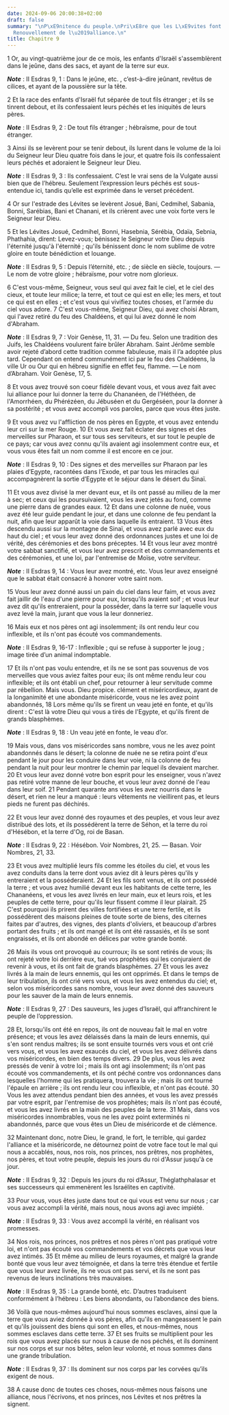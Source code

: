 ```yaml
---
date: 2024-09-06 20:00:38+02:00
draft: false
summary: "\nP\xE9nitence du peuple.\nPri\xE8re que les L\xE9vites font \xE0 Dieu.\n\
  Renouvellement de l\u2019alliance.\n"
title: Chapitre 9
---
```





1 Or, au vingt-quatrième jour de ce mois, les enfants d'Israël s'assemblèrent dans le jeûne, dans des sacs, et ayant de la terre sur eux.

***Note*** :  II Esdras 9, 1 : Dans le jeûne, etc. , c’est-à-dire jeûnant, revêtus de cilices, et ayant de la poussière sur la tête.

2 Et la race des enfants d'Israël fut séparée de tout fils étranger ; et ils se tinrent debout, et ils confessaient leurs péchés et les iniquités de leurs pères.

***Note*** :  II Esdras 9, 2 : De tout fils étranger ; hébraïsme, pour de tout étranger.

3 Ainsi ils se levèrent pour se tenir debout, ils lurent dans le volume de la loi du Seigneur leur Dieu quatre fois dans le jour, et quatre fois ils confessaient leurs péchés et adoraient le Seigneur leur Dieu.

***Note*** :  II Esdras 9, 3 : Ils confessaient. C’est le vrai sens de la Vulgate aussi bien que de l’hébreu. Seulement l’expression leurs péchés est sous-entendue ici, tandis qu’elle est exprimée dans le verset précédent.


4 Or sur l'estrade des Lévites se levèrent Josué, Bani, Cedmihel, Sabania, Bonni, Sarébias, Bani et Chanani, et ils crièrent avec une voix forte vers le Seigneur leur Dieu.


5 Et les Lévites Josué, Cedmihel, Bonni, Hasebnia, Sérébia, Odaïa, Sebnia, Phathahia, dirent: Levez-vous; bénissez le Seigneur votre Dieu depuis l'éternité jusqu'à l'éternité ; qu'ils bénissent donc le nom sublime de votre gloire en toute bénédiction et louange.

***Note*** :  II Esdras 9, 5 : Depuis l’éternité, etc. ; de siècle en siècle, toujours. ― Le nom de votre gloire ; hébraïsme, pour votre nom glorieux.

6 C'est vous-même, Seigneur, vous seul qui avez fait le ciel, et le ciel des cieux, et toute leur milice; la terre, et tout ce qui est en elle; les mers, et tout ce qui est en elles ; et c'est vous qui vivifiez toutes choses, et l'armée du ciel vous adore. 7 C'est vous-même, Seigneur Dieu, qui avez choisi Abram, qui l'avez retiré du feu des Chaldéens, et qui lui avez donné le nom d'Abraham.

***Note*** :  II Esdras 9, 7 : Voir Genèse, 11, 31. ― Du feu. Selon une tradition des Juifs, les Chaldéens voulurent faire brûler Abraham. Saint Jérôme semble avoir rejeté d’abord cette tradition comme fabuleuse, mais il l’a adoptée plus tard. Cependant on entend communément ici par le feu des Chaldéens, la ville Ur ou Our qui en hébreu signifie en effet feu, flamme. ― Le nom d’Abraham. Voir Genèse, 17, 5.

8 Et vous avez trouvé son coeur fidèle devant vous, et vous avez fait avec lui alliance pour lui donner la terre du Chananéen, de l'Héthéen, de l'Amorrhéen, du Phérézéen, du Jébuséen et du Gergéséen, pour la donner à sa postérité ; et vous avez accompli vos paroles, parce que vous êtes juste.


9 Et vous avez vu l'affliction de nos pères en Egypte, et vous avez entendu leur cri sur la mer Rouge. 10 Et vous avez fait éclater des signes et des merveilles sur Pharaon, et sur tous ses serviteurs, et sur tout le peuple de ce pays; car vous avez connu qu'ils avaient agi insolemment contre eux, et vous vous êtes fait un nom comme il est encore en ce jour.

***Note*** :  II Esdras 9, 10 : Des signes et des merveilles sur Pharaon par les plaies d’Egypte, racontées dans l’Exode, et par tous les miracles qui accompagnèrent la sortie d’Egypte et le séjour dans le désert du Sinaï.

11 Et vous avez divisé la mer devant eux, et ils ont passé au milieu de la mer à sec; et ceux qui les poursuivaient, vous les avez jetés au fond, comme une pierre dans de grandes eaux. 12 Et dans une colonne de nuée, vous avez été leur guide pendant le jour, et dans une colonne de feu pendant la nuit, afin que leur apparût la voie dans laquelle ils entraient. 13 Vous êtes descendu aussi sur la montagne de Sinaï, et vous avez parlé avec eux du haut du ciel ; et vous leur avez donné des ordonnances justes et une loi de vérité, des cérémonies et des bons préceptes. 14 Et vous leur avez montré votre sabbat sanctifié, et vous leur avez prescrit et des commandements et des cérémonies, et une loi, par l'entremise de Moïse, votre serviteur.

***Note*** :  II Esdras 9, 14 : Vous leur avez montré, etc. Vous leur avez enseigné que le sabbat était consacré à honorer votre saint nom.

15 Vous leur avez donné aussi un pain du ciel dans leur faim, et vous avez fait jaillir de l'eau d'une pierre pour eux, lorsqu'ils avaient soif ; et vous leur avez dit qu'ils entreraient, pour la posséder, dans la terre sur laquelle vous avez levé la main, jurant que vous la leur donneriez.


16 Mais eux et nos pères ont agi insolemment; ils ont rendu leur cou inflexible, et ils n'ont pas écouté vos commandements.

***Note*** :  II Esdras 9, 16-17 : Inflexible ; qui se refuse à supporter le joug ; image tirée d’un animal indomptable.

17 Et ils n'ont pas voulu entendre, et ils ne se sont pas souvenus de vos merveilles que vous aviez faites pour eux; ils ont même rendu leur cou inflexible; et ils ont établi un chef, pour retourner à leur servitude comme par rébellion. Mais vous. Dieu propice. clément et miséricordieux, ayant de la longanimité et une abondante miséricorde, vous ne les avez point abandonnés, 18 Lors même qu'ils se firent un veau jeté en fonte, et qu'ils dirent : C'est là votre Dieu qui vous a tirés de l'Egypte, et qu'ils firent de grands blasphèmes.

***Note*** :  II Esdras 9, 18 : Un veau jeté en fonte, le veau d’or.

19 Mais vous, dans vos miséricordes sans nombre, vous ne les avez point abandonnés dans le désert; la colonne de nuée ne se retira point d'eux pendant le jour pour les conduire dans leur voie, ni la colonne de feu pendant la nuit pour leur montrer le chemin par lequel ils devaient marcher. 20 Et vous leur avez donné votre bon esprit pour les enseigner, vous n'avez pas retiré votre manne de leur bouche, et vous leur avez donné de l'eau dans leur soif. 21 Pendant quarante ans vous les avez nourris dans le désert, et rien ne leur a manqué : leurs vêtements ne vieillirent pas, et leurs pieds ne furent pas déchirés.


22 Et vous leur avez donné des royaumes et des peuples, et vous leur avez distribué des lots, et ils possédèrent la terre de Séhon, et la terre du roi d'Hésébon, et la terre d'Og, roi de Basan.

***Note*** :  II Esdras 9, 22 : Hésébon. Voir Nombres, 21, 25. ― Basan. Voir Nombres, 21, 33.

23 Et vous avez multiplié leurs fils comme les étoiles du ciel, et vous les avez conduits dans la terre dont vous aviez dit à leurs pères qu'ils y entreraient et la posséderaient. 24 Et les fils sont venus, et ils ont possédé la terre ; et vous avez humilié devant eux les habitants de cette terre, les Chananéens, et vous les avez livrés en leur main, eux et leurs rois, et les peuples de cette terre, pour qu'ils leur fissent comme il leur plairait. 25 C'est pourquoi ils prirent des villes fortifiées et une terre fertile, et ils possédèrent des maisons pleines de toute sorte de biens, des citernes faites par d'autres, des vignes, des plants d'oliviers, et beaucoup d'arbres portant des fruits ; et ils ont mangé et ils ont été rassasiés, et ils se sont engraissés, et ils ont abondé en délices par votre grande bonté.


26 Mais ils vous ont provoqué au courroux; ils se sont retirés de vous; ils ont rejeté votre loi derrière eux, tué vos prophètes qui les conjuraient de revenir à vous, et ils ont fait de grands blasphèmes. 27 Et vous les avez livrés à la main de leurs ennemis, qui les ont opprimés. Et dans le temps de leur tribulation, ils ont crié vers vous, et vous les avez entendus du ciel; et, selon vos miséricordes sans nombre, vous leur avez donné des sauveurs pour les sauver de la main de leurs ennemis.

***Note*** :  II Esdras 9, 27 : Des sauveurs, les juges d’Israël, qui affranchirent le peuple de l’oppression.

28 Et, lorsqu'ils ont été en repos, ils ont de nouveau fait le mal en votre présence; et vous les avez délaissés dans la main de leurs ennemis, qui s'en sont rendus maîtres; ils se sont ensuite tournés vers vous et ont crié vers vous, et vous les avez exaucés du ciel, et vous les avez délivrés dans vos miséricordes, en bien des temps divers. 29 De plus, vous les avez pressés de venir à votre loi ; mais ils ont agi insolemment; ils n'ont pas écouté vos commandements, et ils ont péché contre vos ordonnances dans lesquelles l'homme qui les pratiquera, trouvera la vie ; mais ils ont tourné l'épaule en arrière ; ils ont rendu leur cou inflexible, et n'ont pas écouté. 30 Vous les avez attendus pendant bien des années, et vous les avez pressés par votre esprit, par l'entremise de vos prophètes; mais ils n'ont pas écouté, et vous les avez livrés en la main des peuples de la terre. 31 Mais, dans vos miséricordes innombrables, vous ne les avez point exterminés ni abandonnés, parce que vous êtes un Dieu de miséricorde et
de clémence.


32 Maintenant donc, notre Dieu, le grand, le fort, le terrible, qui gardez l'alliance et la miséricorde, ne détournez point de votre face tout le mal qui nous a accablés, nous, nos rois, nos princes, nos prêtres, nos prophètes, nos pères, et tout votre peuple, depuis les jours du roi d'Assur jusqu'à ce jour.

***Note*** :  II Esdras 9, 32 : Depuis les jours du roi d’Assur, Théglathphalasar et ses successeurs qui emmenèrent les Israélites en captivité.

33 Pour vous, vous êtes juste dans tout ce qui vous est venu sur nous ; car vous avez accompli la vérité, mais nous, nous avons agi avec impiété.

***Note*** :  II Esdras 9, 33 : Vous avez accompli la vérité, en réalisant vos promesses.

34 Nos rois, nos princes, nos prêtres et nos pères n'ont pas pratiqué votre loi, et n'ont pas écouté vos commandements et vos décrets que vous leur avez intimés. 35 Et même au milieu de leurs royaumes, et malgré la grande bonté que vous leur avez témoignée, et dans la terre très étendue et fertile que vous leur avez livrée, ils ne vous ont pas servi, et ils ne sont pas revenus de leurs inclinations très mauvaises.

***Note*** :  II Esdras 9, 35 : La grande bonté, etc. D’autres traduisent conformément à l’hébreu : Les biens abondants, ou l’abondance des biens.

36 Voilà que nous-mêmes aujourd'hui nous sommes esclaves, ainsi que la terre que vous aviez donnée à vos pères, afin qu'ils en mangeassent le pain et qu'ils jouissent des biens qui sont en elles, et nous-mêmes, nous sommes esclaves dans cette terre. 37 Et ses fruits se multiplient pour les rois que vous avez placés sur nous à cause de nos péchés, et ils dominent sur nos corps et sur nos bêtes, selon leur volonté, et nous sommes dans une grande tribulation.

***Note*** :  II Esdras 9, 37 : Ils dominent sur nos corps par les corvées qu’ils exigent de nous.

38 A cause donc de toutes ces choses, nous-mêmes nous faisons une alliance, nous l'écrivons, et nos princes, nos Lévites et nos prêtres la signent.

